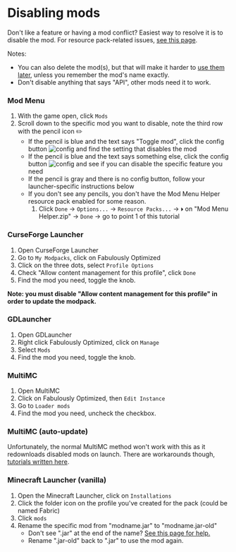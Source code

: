 # Disabling mods

Don't like a feature or having a mod conflict? Easiest way to resolve it is to disable the mod. For resource pack-related issues, [see this page](resource-pack-issues.md).

Notes:

* You can also delete the mod(s), but that will make it harder to [use them later](adding-more-mods.md), unless you remember the mod's name exactly.
* Don't disable anything that says "API", other mods need it to work.

### Mod Menu

1. With the game open, click `Mods`
2. Scroll down to the specific mod you want to disable, note the third row with the pencil icon ✏️
   * If the pencil is blue and the text says "Toggle mod", click the config button ![config](https://i.ibb.co/j35cBtn/image.png) and find the setting that disables the mod
   * If the pencil is blue and the text says something else, click the config button ![config](https://i.ibb.co/j35cBtn/image.png) and see if you can disable the specific feature you need
   * If the pencil is gray and there is no config button, follow your launcher-specific instructions below
   * If you don't see any pencils, you don't have the Mod Menu Helper resource pack enabled for some reason.
     1. Click `Done` -> `Options...` -> `Resource Packs...` -> `⏵` on "Mod Menu Helper.zip" -> `Done` -> go to point 1 of this tutorial

### CurseForge Launcher

1. Open CurseForge Launcher
2. Go to `My Modpacks`, click on Fabulously Optimized
3. Click on the three dots, select `Profile Options`
4. Check "Allow content management for this profile", click `Done`
5. Find the mod you need, toggle the knob.

**Note: you must disable "Allow content management for this profile" in order to update the modpack.**

### GDLauncher

1. Open GDLauncher
2. Right click Fabulously Optimized, click on `Manage`
3. Select `Mods`
4. Find the mod you need, toggle the knob.

### MultiMC

1. Open MultiMC
2. Click on Fabulously Optimized, then `Edit Instance`
3. Go to `Loader mods`
4. Find the mod you need, uncheck the checkbox.

### MultiMC (auto-update)

Unfortunately, the normal MultiMC method won't work with this as it redownloads disabled mods on launch. There are workarounds though, [tutorials written here](multimc-auto-update.md#can-i-ignore-some-of-the-mods).

### Minecraft Launcher (vanilla)

1. Open the Minecraft Launcher, click on `Installations`
2. Click the folder icon on the profile you've created for the pack (could be named Fabric)
3. Click `mods`
4. Rename the specific mod from "modname.jar" to "modname.jar-old"
   * Don't see ".jar" at the end of the name? [See this page for help.](https://www.thewindowsclub.com/show-file-extensions-in-windows)
   * Rename ".jar-old" back to ".jar" to use the mod again.
